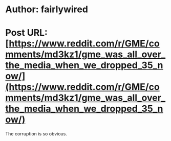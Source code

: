 # Author: fairlywired
# Post URL: [https://www.reddit.com/r/GME/comments/md3kz1/gme_was_all_over_the_media_when_we_dropped_35_now/](https://www.reddit.com/r/GME/comments/md3kz1/gme_was_all_over_the_media_when_we_dropped_35_now/)


The corruption is so obvious.